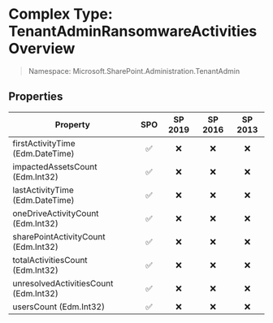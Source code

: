 # Complex Type: TenantAdminRansomwareActivitiesOverview

> Namespace: Microsoft.SharePoint.Administration.TenantAdmin

## Properties

Property | SPO | SP 2019 | SP 2016 | SP 2013
----------|:---:|:-------:|:-------:|:-------:
firstActivityTime (Edm.DateTime) | ✅ | ❌ | ❌ | ❌
impactedAssetsCount (Edm.Int32) | ✅ | ❌ | ❌ | ❌
lastActivityTime (Edm.DateTime) | ✅ | ❌ | ❌ | ❌
oneDriveActivityCount (Edm.Int32) | ✅ | ❌ | ❌ | ❌
sharePointActivityCount (Edm.Int32) | ✅ | ❌ | ❌ | ❌
totalActivitiesCount (Edm.Int32) | ✅ | ❌ | ❌ | ❌
unresolvedActivitiesCount (Edm.Int32) | ✅ | ❌ | ❌ | ❌
usersCount (Edm.Int32) | ✅ | ❌ | ❌ | ❌